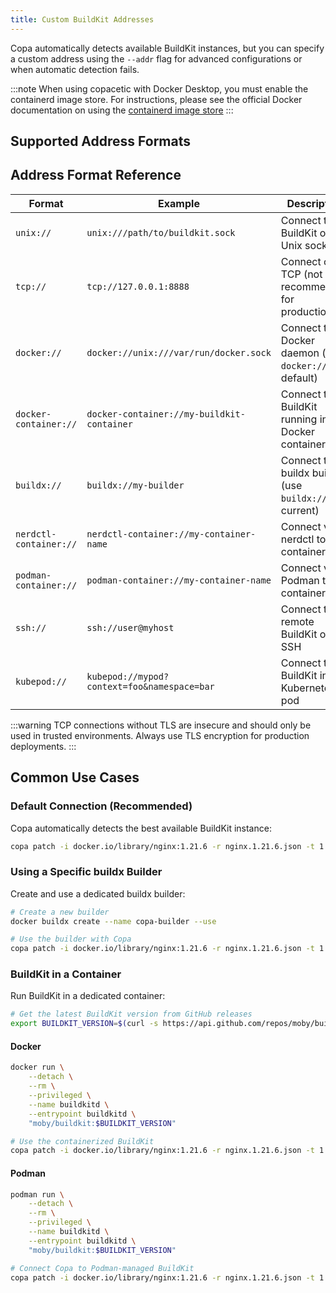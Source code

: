 ```yaml
---
title: Custom BuildKit Addresses
---
```


Copa automatically detects available BuildKit instances, but you can specify a custom address using the `--addr` flag for advanced configurations or when automatic detection fails.

:::note
When using copacetic with Docker Desktop, you must enable the containerd image store. 
For instructions, please see the official Docker documentation on using the [containerd image store](https://docs.docker.com/engine/storage/containerd/)
:::

## Supported Address Formats

## Address Format Reference

| Format                 | Example                                     | Description                                             |
| ---------------------- | ------------------------------------------- | ------------------------------------------------------- |
| `unix://`              | `unix:///path/to/buildkit.sock`             | Connect to BuildKit over Unix socket                    |
| `tcp://`               | `tcp://127.0.0.1:8888`                      | Connect over TCP (not recommended for production)       |
| `docker://`            | `docker://unix:///var/run/docker.sock`      | Connect to Docker daemon (use `docker://` for default)  |
| `docker-container://`  | `docker-container://my-buildkit-container`  | Connect to BuildKit running in Docker container         |
| `buildx://`            | `buildx://my-builder`                       | Connect to buildx builder (use `buildx://` for current) |
| `nerdctl-container://` | `nerdctl-container://my-container-name`     | Connect via nerdctl to container                        |
| `podman-container://`  | `podman-container://my-container-name`      | Connect via Podman to container                         |
| `ssh://`               | `ssh://user@myhost`                         | Connect to remote BuildKit over SSH                     |
| `kubepod://`           | `kubepod://mypod?context=foo&namespace=bar` | Connect to BuildKit in Kubernetes pod                   |

:::warning
TCP connections without TLS are insecure and should only be used in trusted environments. Always use TLS encryption for production deployments.
:::

## Common Use Cases

### Default Connection (Recommended)

Copa automatically detects the best available BuildKit instance:

```bash
copa patch -i docker.io/library/nginx:1.21.6 -r nginx.1.21.6.json -t 1.21.6-patched
```

### Using a Specific buildx Builder

Create and use a dedicated buildx builder:

```bash
# Create a new builder
docker buildx create --name copa-builder --use

# Use the builder with Copa
copa patch -i docker.io/library/nginx:1.21.6 -r nginx.1.21.6.json -t 1.21.6-patched --addr buildx://copa-builder
```

### BuildKit in a Container

Run BuildKit in a dedicated container:

```bash
# Get the latest BuildKit version from GitHub releases
export BUILDKIT_VERSION=$(curl -s https://api.github.com/repos/moby/buildkit/releases/latest | grep '"tag_name":' | sed -E 's/.*"([^"]+)".*/\1/')
```

#### Docker

```bash
docker run \
    --detach \
    --rm \
    --privileged \
    --name buildkitd \
    --entrypoint buildkitd \
    "moby/buildkit:$BUILDKIT_VERSION"

# Use the containerized BuildKit
copa patch -i docker.io/library/nginx:1.21.6 -r nginx.1.21.6.json -t 1.21.6-patched --addr docker-container://buildkitd
```

#### Podman

```bash
podman run \
    --detach \
    --rm \
    --privileged \
    --name buildkitd \
    --entrypoint buildkitd \
    "moby/buildkit:$BUILDKIT_VERSION"

# Connect Copa to Podman-managed BuildKit
copa patch -i docker.io/library/nginx:1.21.6 -r nginx.1.21.6.json -t 1.21.6-patched --addr podman-container://buildkitd
```
